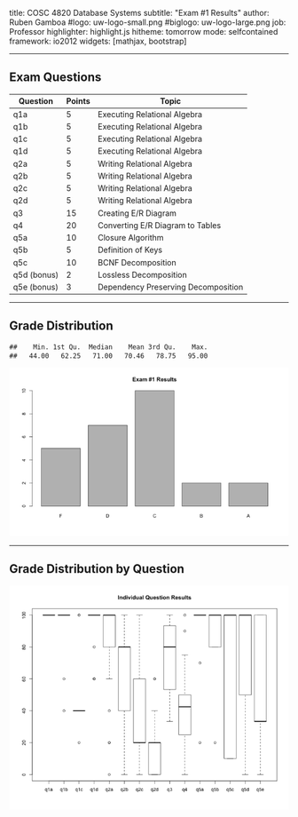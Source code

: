 title:        COSC 4820 Database Systems
subtitle:     "Exam #1 Results"
author:       Ruben Gamboa
#logo:         uw-logo-small.png
#biglogo:      uw-logo-large.png
job:          Professor
highlighter:  highlight.js
hitheme:      tomorrow
mode:         selfcontained
framework:    io2012
widgets:      [mathjax, bootstrap]

---

<style>
.title-slide {
     background-color: #EDE0CF; /* CBE7A5; #EDE0CF; ; #CA9F9D*/
     background-image: url(assets/img/uw-logo-large.png);
     background-repeat: no-repeat;
     background-position: center top;
   }
</style>

## Exam Questions

Question   | Points | Topic
-----------|--------|-----------------------------------
q1a        |      5 | Executing Relational Algebra
q1b        |      5 | Executing Relational Algebra
q1c        |      5 | Executing Relational Algebra
q1d        |      5 | Executing Relational Algebra
q2a        |      5 | Writing Relational Algebra
q2b        |      5 | Writing Relational Algebra
q2c        |      5 | Writing Relational Algebra
q2d        |      5 | Writing Relational Algebra
q3         |     15 | Creating E/R Diagram
q4         |     20 | Converting E/R Diagram to Tables
q5a        |     10 | Closure Algorithm
q5b        |      5 | Definition of Keys
q5c        |     10 | BCNF Decomposition
q5d (bonus)|      2 | Lossless Decomposition
q5e (bonus)|      3 | Dependency Preserving Decomposition

----

## Grade Distribution


```
##    Min. 1st Qu.  Median    Mean 3rd Qu.    Max. 
##   44.00   62.25   71.00   70.46   78.75   95.00
```

![plot of chunk exam1.grades.2016](assets/fig/exam1.grades.2016-1.png) 

---

## Grade Distribution by Question

![plot of chunk exam1.questions.2016](assets/fig/exam1.questions.2016-1.png) 
